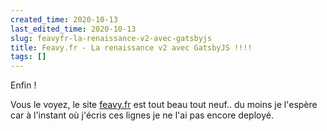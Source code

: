 ```yaml
---
created_time: 2020-10-13
last_edited_time: 2020-10-13
slug: feavyfr-la-renaissance-v2-avec-gatsbyjs
title: Feavy.fr - La renaissance v2 avec GatsbyJS !!!!
tags: []
---
```

Enfin !

Vous le voyez, le site [feavy.fr](https://feavy.fr) est tout beau tout neuf.. du moins je l'espère car à l'instant où j'écris ces lignes je ne l'ai pas encore deployé.



